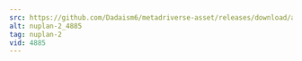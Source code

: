 ```yaml
---
src: https://github.com/Dadaism6/metadriverse-asset/releases/download/assetsv1.0.1/nuplan-2_4885.mp4
alt: nuplan-2_4885
tag: nuplan-2
vid: 4885
---
```

